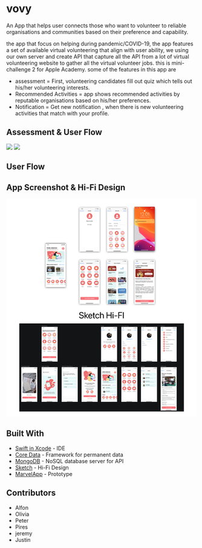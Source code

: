 # vovy

An App that helps user connects those who want to volunteer to reliable organisations and communities based on their preference and capability.

the app that focus on helping during pandemic/COVID-19, the app features a set of available virtual volunteering that align with user ability, we using our own server and create API that capture all the API from a lot of virtual volunteering website to gather all the virtual volunteer jobs. this is mini-challenge 2 for Apple Academy. some of the features in this app are
* assessment = First, volunteering candidates fill out quiz which tells out his/her volunteering interests.
* Recommended Activities = app shows recommended activities by reputable organisations  based on his/her preferences.
* Notification = Get new notification , when there is new volunteering activities that match with your profile.

## Assessment & User Flow

<img src="https://github.com/PiresC/vovy/blob/master/Screenshot/Assesment.gif" width="390"> <img src="https://github.com/PiresC/vovy/blob/master/Screenshot/User%20Flow%20s.gif" width="390">


## User Flow

## App Screenshot & Hi-Fi Design
![](https://github.com/PiresC/vovy/blob/master/Screenshot/Screenshot.png)

## Built With
* [Swift in Xcode](https://developer.apple.com/xcode/) - IDE
* [Core Data](https://developer.apple.com/documentation/coredata) - Framework for permanent data
* [MongoDB](https://www.mongodb.com/) - NoSQL database server for API
* [Sketch](https://www.sketch.com/) - Hi-Fi Design
* [MarvelApp](https://marvelapp.com/) - Prototype

## Contributors
* Alfon
* Olivia
* Peter
* Pires
* jeremy
* Justin
